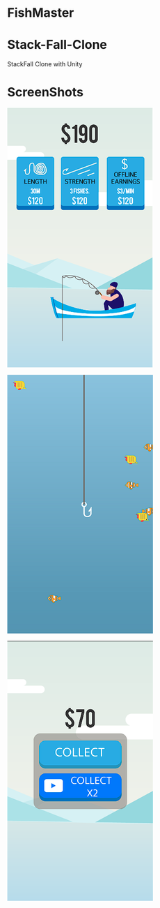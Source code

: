 # FishMaster
# Stack-Fall-Clone
StackFall Clone with Unity



# ScreenShots
![ScreenShot](https://github.com/BerkEncami/FishMaster/blob/main/Screen%20Shots/1.png)

![ScreenShot1](https://github.com/BerkEncami/FishMaster/blob/main/Screen%20Shots/2.png)

![ScreenShot2](https://github.com/BerkEncami/FishMaster/blob/main/Screen%20Shots/3.png)


